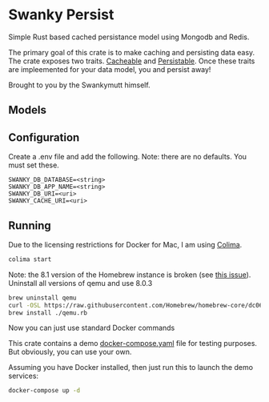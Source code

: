 # Swanky Persist

Simple Rust based cached persistance model using Mongodb and Redis.

The primary goal of this crate is to make caching and persisting data easy. The crate exposes two
traits. [Cacheable](./src/cacheable.rs) and [Persistable]("./src/persistable"). Once these traits are impleemented for your data model, you and persist away!

Brought to you by the Swankymutt himself.

## Models


## Configuration

Create a .env file and add the following.  Note: there are no defaults.  You must set these.

```env
SWANKY_DB_DATABASE=<string>
SWANKY_DB_APP_NAME=<string>
SWANKY_DB_URI=<uri>
SWANKY_CACHE_URI=<uri>
```
## Running

Due to the licensing restrictions for Docker for Mac, I am using [Colima](https://github.com/abiosoft/colima).

```bash
colima start
```
Note: the 8.1 version of the Homebrew instance is broken (see [this issue](https://github.com/actions/runner-images/issues/8104)).  Uninstall all versions of qemu and use 8.0.3

```bash
brew uninstall qemu
curl -OSL https://raw.githubusercontent.com/Homebrew/homebrew-core/dc0669eca9479e9eeb495397ba3a7480aaa45c2e/Formula/qemu.rb
brew install ./qemu.rb
```

Now you can just use standard Docker commands

This crate contains a demo [docker-compose.yaml](./docker-compose.yaml) file for testing purposes.  But obviously, you can use your own.

Assuming you have Docker installed, then just run this to launch the demo services:

```bash
docker-compose up -d
```
